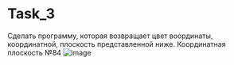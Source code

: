 # Task_3
Сделать программу, которая возвращает цвет воординаты, координатной, плоскость представленной ниже.
Координатная плоскость №84
![image](https://user-images.githubusercontent.com/90478530/137122628-50368ef9-dde8-4d5f-9056-05d54e60bca7.png)

